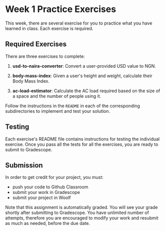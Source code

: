 # Week 1 Practice Exercises

This week, there are several exercise for you to practice what you have learned
in class.  Each exercise is required.

## Required Exercises

There are three exercises to complete:

1. **usd-to-naira-converter**: Convert a user-provided USD value to NGN.

2. **body-mass-index**: Given a user's height and weight, calculate their Body Mass Index.

3. **ac-load-estimator**: Calculate the AC load required based on the size of a space and the number of people using it.

Follow the instructions in the `README` in each of the corresponding subdirectories to
implement and test your solution.

## Testing

Each exercise's README file contains instructions for testing the individual exercise.
Once you pass all the tests for all the exercises, you are ready to submit to Gradescope.

## Submission

In order to get credit for your project, you must:

- push your code to Github Classroom
- submit your work in Gradescope
- submit your project in Woolf

Note that this assignment is automatically graded. You will see your grade shortly
after submitting to Gradescope. You have unlimited number of attempts, therefore you are encouraged
to modify your work and resubmit as much as needed, before the due date.
